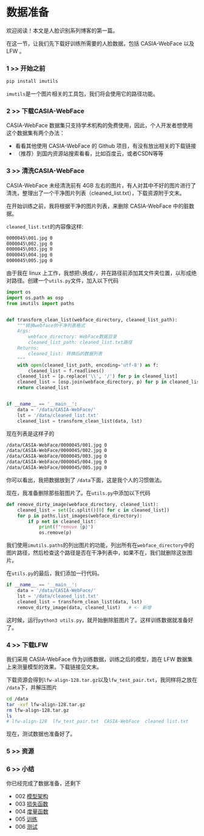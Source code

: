 # 数据准备

欢迎阅读！本文是人脸识别系列博客的第一篇。

在这一节，让我们先下载好训练所需要的人脸数据，包括 CASIA-WebFace 以及 LFW 。

### 1 >> 开始之前
```sh
pip install imutils
```
`imutils`是一个图片相关的工具包，我们将会使用它的路径功能。

### 2 >> 下载CASIA-WebFace

CASIA-WebFace 数据集只支持学术机构的免费使用，因此，个人开发者想使用这个数据集有两个办法：

+ 看看其他使用 CASIA-WebFace 的 Github 项目，有没有放出相关的下载链接
+ （推荐）到国内资源站搜索看看，比如百度云，或者CSDN等等


### 3 >> 清洗CASIA-WebFace

CASIA-WebFace 未经清洗前有 4GB 左右的图片，有人对其中不好的图片进行了清洗，整理出了一个干净图片列表（cleaned_list.txt），下载资源附于文末。

在开始训练之前，我将根据干净的图片列表，来删除 CASIA-WebFace 中的脏数据。

`cleaned_list.txt`的内容像这样:
```sh
0000045\001.jpg 0
0000045\002.jpg 0
0000045\003.jpg 0
0000045\004.jpg 0
0000045\005.jpg 0
```

由于我在 linux 上工作，我想把`\`换成`/`，并在路径前添加其文件夹位置，以形成绝对路径。创建一个`utils.py`文件，加入以下代码

```py
import os
import os.path as osp
from imutils import paths


def transform_clean_list(webface_directory, cleaned_list_path):
    """转换webface的干净列表格式
    Args:
        webface_directory: WebFace数据目录
        cleaned_list_path: cleaned_list.txt路径
    Returns:
        cleaned_list: 转换后的数据列表
    """
    with open(cleaned_list_path, encoding='utf-8') as f:
        cleaned_list = f.readlines()
    cleaned_list = [p.replace('\\', '/') for p in cleaned_list]
    cleaned_list = [osp.join(webface_directory, p) for p in cleaned_list]
    return cleaned_list


if __name__ == '__main__':
    data = '/data/CASIA-WebFace/'
    lst = '/data/cleaned_list.txt'
    cleaned_list = transform_clean_list(data, lst)
```


现在列表是这样子的
```sh
/data/CASIA-WebFace/0000045/001.jpg 0
/data/CASIA-WebFace/0000045/002.jpg 0
/data/CASIA-WebFace/0000045/003.jpg 0
/data/CASIA-WebFace/0000045/004.jpg 0
/data/CASIA-WebFace/0000045/005.jpg 0
```
你可以看出，我把数据放到了 `/data`下面，这是我个人的习惯做法。

现在，我准备删除那些脏图片了。在`utils.py`中添加以下代码

```py
def remove_dirty_image(webface_directory, cleaned_list):
    cleaned_list = set([c.split()[0] for c in cleaned_list])
    for p in paths.list_images(webface_directory):
        if p not in cleaned_list:
            print(f"remove {p}")
            os.remove(p)
```
我们使用`imutils.paths`的列出图片的功能，列出所有在`webface_directory`中的图片路径，然后检查这个路径是否在干净列表中，如果不在，我们就删除这张图片。

在`utils.py`的最后，我们添加一行代码。
```py
if __name__ == '__main__':
    data = '/data/CASIA-WebFace/'
    lst = '/data/cleaned_list.txt'
    cleaned_list = transform_clean_list(data, lst)
    remove_dirty_image(data, cleaned_list)   # <- 新增
```

这时候，运行`python3 utils.py`，就开始删除脏图片了。这样训练数据就准备好了。

### 4 >> 下载LFW

我们采用 CASIA-WebFace 作为训练数据，训练之后的模型，跑在 LFW 数据集上来测量模型的效果。下载链接见文末。

下载资源会得到`lfw-align-128.tar.gz`以及`lfw_test_pair.txt`，我同样将之放在 `/data`下，并解压图片
```sh
cd /data
tar -xvf lfw-align-128.tar.gz
rm lfw-align-128.tar.gz
ls
# lfw-align-128  lfw_test_pair.txt  CASIA-WebFace  cleaned list.txt
```

现在，测试数据也准备好了。

### 5 >> 资源



### 6 >> 小结

你已经完成了数据准备，还剩下

+ 002 [模型架构](./model.md)
+ 003 [损失函数](./loss.md)
+ 004 [度量函数](./metric.md)
+ 005 [训练](./train.md)
+ 006 [测试](./test.md)

